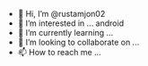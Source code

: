 - 👋 Hi, I’m @rustamjon02
- 👀 I’m interested in ... android 
- 🌱 I’m currently learning ...
- 💞️ I’m looking to collaborate on ...
- 📫 How to reach me ...

<!---
rustamjon02/rustamjon02 is a ✨ special ✨ repository because its `README.md` (this file) appears on your GitHub profile.
You can click the Preview link to take a look at your changes.
--->
